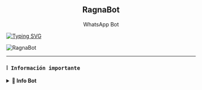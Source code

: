 <h2 align="center">RagnaBot </h2>

<p align="center"> WhatsApp Bot </p>
</p>

[![Typing SVG](https://readme-typing-svg.demolab.com?font=Fira+Code&pause=1000&color=FF00FF&lines=©+RagnaBot;©+Powered+By+Ragna+💫)](https://git.io/typing-svg)

![RagnaBot](https://qu.ax/VeeBl.jpg)

---

### **`❕️ Información importante`**

<details>
 <summary><b> 🌴 Info Bot</b></summary>

* Este proyecto **no está afiliado de ninguna manera** con `WhatsApp`, `Inc. WhatsApp` es una marca registrada de `WhatsApp LLC`, y este bot es un **desarrollo independiente** que **no tiene ninguna relación oficial con la compañía**.
